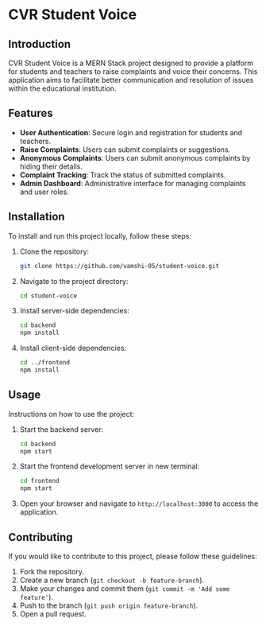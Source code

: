 # CVR Student Voice

## Introduction
CVR Student Voice is a MERN Stack project designed to provide a platform for students and teachers to raise complaints and voice their concerns. This application aims to facilitate better communication and resolution of issues within the educational institution.

## Features
- **User Authentication**: Secure login and registration for students and teachers.
- **Raise Complaints**: Users can submit complaints or suggestions.
- **Anonymous Complaints**: Users can submit anonymous complaints by hiding their details.
- **Complaint Tracking**: Track the status of submitted complaints.
- **Admin Dashboard**: Administrative interface for managing complaints and user roles.

## Installation
To install and run this project locally, follow these steps:

1. Clone the repository:
    ```sh
    git clone https://github.com/vamshi-05/student-voice.git
    ```
2. Navigate to the project directory:
    ```sh
    cd student-voice
    ```
3. Install server-side dependencies:
    ```sh
    cd backend
    npm install
    ```
4. Install client-side dependencies:
    ```sh
    cd ../frontend
    npm install
    ```

## Usage
Instructions on how to use the project:

1. Start the backend server:
    ```sh
    cd backend
    npm start
    ```
2. Start the frontend development server in new terminal:
    ```sh
    cd frontend
    npm start
    ```
3. Open your browser and navigate to `http://localhost:3000` to access the application.

## Contributing
If you would like to contribute to this project, please follow these guidelines:

1. Fork the repository.
2. Create a new branch (`git checkout -b feature-branch`).
3. Make your changes and commit them (`git commit -m 'Add some feature'`).
4. Push to the branch (`git push origin feature-branch`).
5. Open a pull request.


